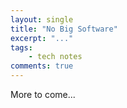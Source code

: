 ```yaml
---
layout: single
title: "No Big Software"
excerpt: "..."
tags: 
    - tech notes
comments: true
---
```

More to come...
